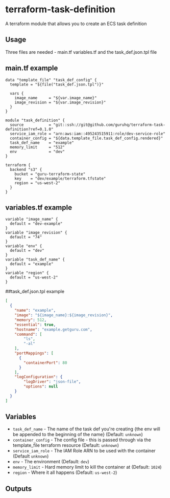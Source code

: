 # terraform-task-definition 

A terraform module that allows you to create an ECS task definition 

## Usage

Three files are needed - main.tf variables.tf and the task_def.json.tpl file

## main.tf example
```hcl
data "template_file" "task_def_config" {
  template = "${file("task_def.json.tpl")}"

  vars {
    image_name     = "${var.image_name}"
    image_revision = "${var.image_revision}"
  }
}

module "task_definition" {
  source           = "git::ssh://git@github.com/guruhq/terraform-task-definition?ref=0.1.0"
  service_iam_role = "arn:aws:iam::495243515911:role/dev-service-role"
  container_config = "${data.template_file.task_def_config.rendered}"
  task_def_name    = "example"
  memory_limit     = "512"
  env              = "dev"
}

terraform {
  backend "s3" {
    bucket = "guru-terraform-state"
    key    = "dev/example/terraform.tfstate"
    region = "us-west-2"
  }
}
```

## variables.tf example
```hcl
variable "image_name" {
  default = "dev-example"
}
variable "image_revision" {
  default = "74"
}
variable "env" {
  default = "dev"
}
variable "task_def_name" {
  default = "example"
}
variable "region" {
  default = "us-west-2"
}
```

##task_def.json.tpl example
```json
[
  {
    "name": "example",
    "image": "${image_name}:${image_revision}",
    "memory": 512,
    "essential": true,
    "hostname": "example.getguru.com",
    "command": [
        "ls",
        "-al"
    ],
    "portMappings": [
      { 
        "containerPort": 80
      }
    ],
    "logConfiguration": {
        "logDriver": "json-file",
        "options": null
    }
  }
]
```
## Variables

- `task_def_name` - The name of the task def you're creating {the env will be appended to the beginning of the name} (Default: `unknown`)
- `container_config` - The config file - this is passed through via the template_file terraform resource (Default: `unknown`)
- `service_iam_role` - The IAM Role ARN to be used with the container (Default `unknown`)
- `env` - The environment (Default: `dev`)
- `memory_limit` - Hard memory limit to kill the container at (Default: `1024`)
- `region` - Where it all happens (Default: `us-west-2`)

## Outputs
